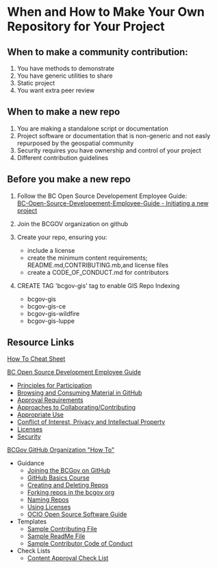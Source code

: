 # When and How to Make Your Own Repository for Your Project

## When to make a community contribution: 
1. You have methods to demonstrate
2. You have generic utilities to share
3. Static project
4. You want extra peer review

## When to make a new repo
1. You are making a standalone script or documentation
2. Project software or documentation that is non-generic and not easly repurposed by the geospatial community 
3. Security requires you have ownership and control of your project
4. Different contribution guidelines

## Before you make a new repo

1. Follow the BC Open Source Developement Employee Guide:  
[BC-Open-Source-Developement-Employee-Guide - Initiating a new project](https://github.com/bcgov/BC-Policy-Framework-For-GitHub/blob/master/BC-Open-Source-Development-Employee-Guide/Collaborating-Contributing.md)
2. Join the BCGOV organization on github

3. Create your repo, ensuring you:
    - include a license
    - create the minimum content requirements; README.md,CONTRIBUTING.mb,and license files
    - create a CODE_OF_CONDUCT.md for contributors

4. CREATE TAG 'bcgov-gis' tag to enable GIS Repo Indexing
    - bcgov-gis
    - bcgov-gis-ce
    - bcgov-gis-wildfire
    - bcgov-gis-luppe


## Resource Links
[How To Cheat Sheet](https://github.com/bcgov/BC-Policy-Framework-For-GitHub/blob/master/BC-Gov-Org-HowTo/Cheatsheet.md)

[BC Open Source Development Employee Guide](https://github.com/bcgov/BC-Policy-Framework-For-GitHub/tree/master/BC-Open-Source-Development-Employee-Guide)
- [Principles for Participation](https://github.com/bcgov/BC-Policy-Framework-For-GitHub/blob/master/BC-Open-Source-Development-Employee-Guide/Principles.md)
- [Browsing and Consuming Material in GitHub](https://github.com/bcgov/BC-Policy-Framework-For-GitHub/blob/master/BC-Open-Source-Development-Employee-Guide/browsing-consuming.md)
- [Approval Requirements](https://github.com/bcgov/BC-Policy-Framework-For-GitHub/blob/master/BC-Open-Source-Development-Employee-Guide/Content-Approval-Checklist.md)
- [Approaches to Collaborating/Contributing](https://github.com/bcgov/BC-Policy-Framework-For-GitHub/blob/master/BC-Open-Source-Development-Employee-Guide/Collaborating-Contributing.md)
- [Appropriate Use](https://github.com/bcgov/BC-Policy-Framework-For-GitHub/blob/master/BC-Open-Source-Development-Employee-Guide/appropriate-use.md)
- [Conflict of Interest, Privacy and Intellectual Property](https://github.com/bcgov/BC-Policy-Framework-For-GitHub/blob/master/BC-Open-Source-Development-Employee-Guide/COI-Priv-IP.md)
- [Licenses](https://github.com/bcgov/BC-Policy-Framework-For-GitHub/blob/master/BC-Open-Source-Development-Employee-Guide/Licenses.md)
- [Security](https://github.com/bcgov/BC-Policy-Framework-For-GitHub/blob/master/BC-Open-Source-Development-Employee-Guide/Security.md)

[BCGov GitHub Organization "How To"](https://github.com/bcgov/BC-Policy-Framework-For-GitHub/tree/master/BC-Gov-Org-HowTo)
- Guidance
    - [Joining the BCGov on GitHub](https://github.com/bcgov/BC-Policy-Framework-For-GitHub/blob/master/BC-Gov-Org-HowTo/Joining-the-BCGov-on-GitHub.md)
    - [GitHub Basics Course](https://github.com/blog/2245-are-you-new-around-here-introducing-an-on-demand-course-in-github-basics)
    - [Creating and Deleting Repos](https://github.com/bcgov/BC-Policy-Framework-For-GitHub/blob/master/BC-Gov-Org-HowTo/Creating-Repos.md)
    - [Forking repos in the bcgov org](https://github.com/bcgov/BC-Policy-Framework-For-GitHub/blob/master/BC-Gov-Org-HowTo/Forking-Repos.md)
    - [Naming Repos](https://github.com/bcgov/BC-Policy-Framework-For-GitHub/blob/master/BC-Gov-Org-HowTo/Naming-Repos.md)
    - [Using Licenses](https://github.com/bcgov/BC-Policy-Framework-For-GitHub/blob/master/BC-Gov-Org-HowTo/using-licenses.md)
    - [OCIO Open Source Software Guide](https://github.com/bcgov/BC-Policy-Framework-For-GitHub/blob/31300dd4ac9b6b143c94b868dde9880bf5655bfc/ref-docs/96184_Open_Source_Guideline.pdf)
- Templates
	- [Sample Contributing File](https://github.com/bcgov/BC-Policy-Framework-For-GitHub/blob/master/BC-Gov-Org-HowTo/SAMPLE-CONTRIBUTING.md)
	- [Sample ReadMe File](https://github.com/bcgov/BC-Policy-Framework-For-GitHub/blob/master/BC-Gov-Org-HowTo/SAMPLE-README.md)
    - [Sample Contributor Code of Conduct](https://github.com/bcgov/BC-Policy-Framework-For-GitHub/blob/master/BC-Gov-Org-HowTo/SAMPLE-CODE_OF_CONDUCT.md)
- Check Lists
	- [Content Approval Check List](https://github.com/bcgov/BC-Policy-Framework-For-GitHub/blob/master/ref-docs/Open-Content-Assessment-Checklist.pdf)


